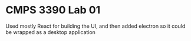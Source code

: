 # CMPS 3390 Lab 01

Used mostly React for building the UI, and then added electron so it could be wrapped as a desktop application
